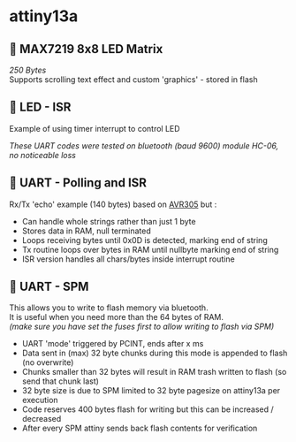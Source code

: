 # attiny13a

  ## 💾 MAX7219 8x8 LED Matrix 
*250 Bytes*  
Supports scrolling text effect and custom 'graphics' - stored in flash


  ## 💾 LED - ISR 

Example of using timer interrupt to control LED

*These UART codes were tested on bluetooth (baud 9600) module HC-06, no noticeable loss*<br>

  ## 💾 UART - Polling and ISR 

Rx/Tx 'echo' example (140 bytes) based on [AVR305](https://ww1.microchip.com/downloads/en/AppNotes/doc0952.pdf) but :<br>

- Can handle whole strings rather than just 1 byte
- Stores data in RAM, null terminated
- Loops receiving bytes until 0x0D is detected, marking end of string
- Tx routine loops over bytes in RAM until nullbyte marking end of string
- ISR version handles all chars/bytes inside interrupt routine

 ## 💾 UART - SPM  

This allows you to write to flash memory via bluetooth. <br>
It is useful when you need more than the 64 bytes of RAM.<br>
*(make sure you have set the fuses first to allow writing to flash via SPM)*<br>

* UART 'mode' triggered by PCINT, ends after x ms
* Data sent in (max) 32 byte chunks during this mode is appended to flash (no overwrite)
* Chunks smaller than 32 bytes will result in RAM trash written to flash (so send that chunk last)
* 32 byte size is due to SPM limited to 32 byte pagesize on attiny13a per execution
* Code reserves 400 bytes flash for writing but this can be increased / decreased
* After every SPM attiny sends back flash contents for verification





